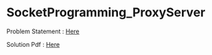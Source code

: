 # SocketProgramming_ProxyServer


Problem Statement : [Here](https://github.com/abhisheknalla/SocketProgramming_ProxyServer/blob/master/CN%20Assignment%202.pdf)

Solution Pdf : [Here]( SocketProgramming_ProxyServer/20161115/README.pdf )
